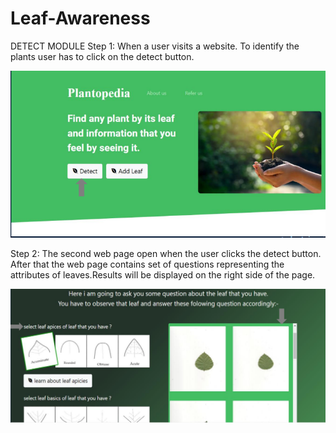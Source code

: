 # Leaf-Awareness
DETECT MODULE
Step 1: When a user visits a website. To identify the plants user has to click on the detect button.

![1](https://github.com/manishkt52/Leaf-Awareness/blob/main/SS/1.PNG)


Step 2: The second web page open when the user clicks the detect button. After that the web page contains set of questions representing the attributes of leaves.Results will be displayed on the right side of the page.

![2](https://github.com/manishkt52/Leaf-Awareness/blob/main/SS/2.PNG)
